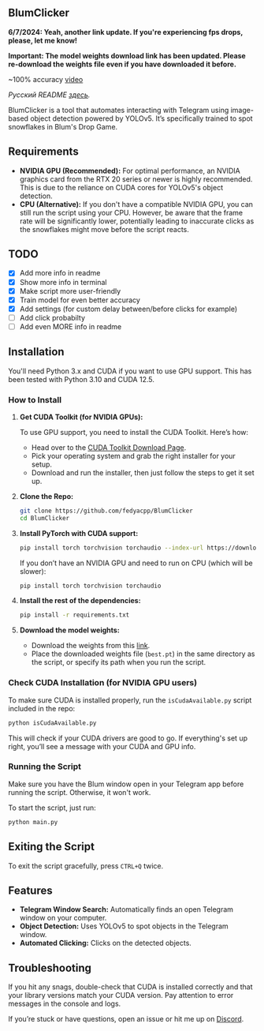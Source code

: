 ## BlumClicker

**6/7/2024: Yeah, another link update. If you're experiencing fps drops, please, let me know!**

**Important: The model weights download link has been updated. Please re-download the weights file even if you have downloaded it before.**

~100% accuracy [video](https://photos.app.goo.gl/TYiW38Hc1g3Qqbnu5)

*Русский README [здесь](https://github.com/fedyacpp/BlumClicker/blob/main/README_ru.md).*

BlumClicker is a tool that automates interacting with Telegram using image-based object detection powered by YOLOv5. It’s specifically trained to spot snowflakes in Blum's Drop Game.

## Requirements

* **NVIDIA GPU (Recommended):** For optimal performance, an NVIDIA graphics card from the RTX 20 series or newer is highly recommended. This is due to the reliance on CUDA cores for YOLOv5's object detection. 
* **CPU (Alternative):**  If you don't have a compatible NVIDIA GPU, you can still run the script using your CPU. However, be aware that the frame rate will be significantly lower, potentially leading to inaccurate clicks as the snowflakes might move before the script reacts.

## TODO

- [x] Add more info in readme
- [x] Show more info in terminal
- [x] Make script more user-friendly
- [x] Train model for even better accuracy
- [x] Add settings (for custom delay between/before clicks for example)
- [ ] Add click probabilty
- [ ] Add even MORE info in readme

## Installation

You'll need Python 3.x and CUDA if you want to use GPU support. This has been tested with Python 3.10 and CUDA 12.5.

### How to Install

1. **Get CUDA Toolkit (for NVIDIA GPUs):**

   To use GPU support, you need to install the CUDA Toolkit. Here’s how:

   - Head over to the [CUDA Toolkit Download Page](https://developer.nvidia.com/cuda-downloads).
   - Pick your operating system and grab the right installer for your setup.
   - Download and run the installer, then just follow the steps to get it set up.

2. **Clone the Repo:**
   ```bash
   git clone https://github.com/fedyacpp/BlumClicker
   cd BlumClicker
   ```

3. **Install PyTorch with CUDA support:**
   ```bash
   pip install torch torchvision torchaudio --index-url https://download.pytorch.org/whl/cu121
   ```

   If you don’t have an NVIDIA GPU and need to run on CPU (which will be slower):
   ```bash
   pip install torch torchvision torchaudio
   ```

4. **Install the rest of the dependencies:**
   ```bash
   pip install -r requirements.txt
   ```

5. **Download the model weights:**
   - Download the weights from this [link](https://drive.google.com/file/d/1lUTl4GulseoWs_vhPnYp0qkIYaumKMNg/view?usp=sharing).
   - Place the downloaded weights file (`best.pt`) in the same directory as the script, or specify its path when you run the script.

### Check CUDA Installation (for NVIDIA GPU users)

To make sure CUDA is installed properly, run the `isCudaAvailable.py` script included in the repo:

```bash
python isCudaAvailable.py
```

This will check if your CUDA drivers are good to go. If everything's set up right, you’ll see a message with your CUDA and GPU info.

### Running the Script

Make sure you have the Blum window open in your Telegram app before running the script. Otherwise, it won't work.

To start the script, just run:
```bash
python main.py
```

## Exiting the Script

To exit the script gracefully, press `CTRL+Q` twice.

## Features

- **Telegram Window Search:** Automatically finds an open Telegram window on your computer.
- **Object Detection:** Uses YOLOv5 to spot objects in the Telegram window.
- **Automated Clicking:** Clicks on the detected objects.

## Troubleshooting

If you hit any snags, double-check that CUDA is installed correctly and that your library versions match your CUDA version. Pay attention to error messages in the console and logs.

If you’re stuck or have questions, open an issue or hit me up on [Discord](https://discord.com/users/fedyacpp). 
